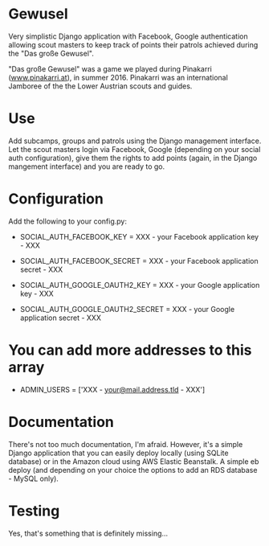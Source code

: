 Gewusel
=======

Very simplistic Django application with Facebook, Google
authentication allowing scout masters to keep track of points
their patrols achieved during the "Das große Gewusel".

"Das große Gewusel" was a game we played during Pinakarri (www.pinakarri.at),
in summer 2016. Pinakarri was an international Jamboree of the the
Lower Austrian scouts and guides.

Use
===

Add subcamps, groups and patrols using the Django management interface.
Let the scout masters login via Facebook, Google (depending on your
social auth configuration), give them the rights to add points (again,
in the Django mangement interface) and you are ready to go.

Configuration
=============

Add the following to your config.py:
- SOCIAL_AUTH_FACEBOOK_KEY = XXX - your Facebook application key - XXX
- SOCIAL_AUTH_FACEBOOK_SECRET = XXX - your Facebook application secret - XXX

- SOCIAL_AUTH_GOOGLE_OAUTH2_KEY = XXX - your Google application key - XXX
- SOCIAL_AUTH_GOOGLE_OAUTH2_SECRET = XXX - your Google application secret - XXX

# You can add more addresses to this array
- ADMIN_USERS = ['XXX - your@mail.address.tld - XXX']

Documentation
=============

There's not too much documentation, I'm afraid. However, it's a simple
Django application that you can easily deploy locally (using SQLite
database) or in the Amazon cloud using AWS Elastic Beanstalk. A simple
eb deploy (and depending on your choice the options to add an RDS
database - MySQL only).

Testing
=======

Yes, that's something that is definitely missing...
